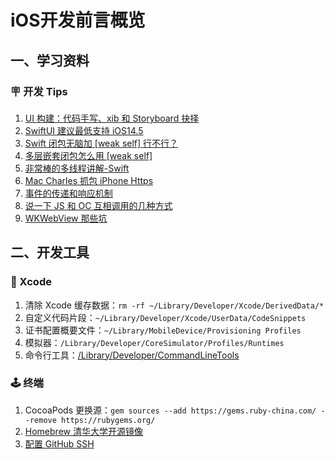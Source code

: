 # iOS开发前言概览

## 一、学习资料

### 🪧 开发 Tips

1. [UI 构建：代码手写、xib 和 Storyboard 抉择](https://onevcat.com/2013/12/code-vs-xib-vs-storyboard/)
1. [SwiftUI 建议最低支持 iOS14.5](https://www.ethanhuang13.com/p/swiftui-2-the-good-the-bad)
1. [Swift 闭包无脑加 [weak self] 行不行？](https://zhuanlan.zhihu.com/p/108710211)
1. [多层嵌套闭包怎么用 [weak self]](https://www.bilibili.com/read/cv2719977/)
1. [非常棒的多线程讲解-Swift](https://juejin.cn/post/7115968247974854687)
1. [Mac Charles 抓包 iPhone Https](https://juejin.cn/post/7186531442518655034)
1. [事件的传递和响应机制](https://www.jianshu.com/p/2e074db792ba)
1. [说一下 JS 和 OC 互相调用的几种方式](https://www.jianshu.com/p/870dba42ec15)
1. [WKWebView 那些坑](https://mp.weixin.qq.com/s/rhYKLIbXOsUJC_n6dt9UfA)

## 二、开发工具

### 🔨 Xcode

1. 清除 Xcode 缓存数据：`rm -rf ~/Library/Developer/Xcode/DerivedData/*`
1. 自定义代码片段：`~/Library/Developer/Xcode/UserData/CodeSnippets`
1. 证书配置概要文件：`~/Library/MobileDevice/Provisioning Profiles`
1. 模拟器：`/Library/Developer/CoreSimulator/Profiles/Runtimes`
1. 命令行工具：[/Library/Developer/CommandLineTools](https://discussionschinese.apple.com/thread/251037830)

### 🕹 终端

1. CocoaPods 更换源：`gem sources --add https://gems.ruby-china.com/ --remove https://rubygems.org/`
1. [Homebrew 清华大学开源镜像](https://mirrors.tuna.tsinghua.edu.cn/help/homebrew/)
1. [配置 GitHub SSH](https://docs.github.com/cn/authentication/connecting-to-github-with-ssh/generating-a-new-ssh-key-and-adding-it-to-the-ssh-agent)
